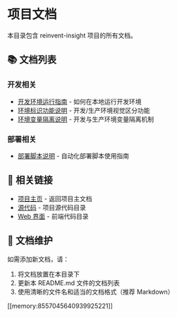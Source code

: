# 项目文档

本目录包含 reinvent-insight 项目的所有文档。

## 📚 文档列表

### 开发相关
- [开发环境运行指南](./RUN_DEV.md) - 如何在本地运行开发环境
- [环境标识功能说明](./ENV_INDICATOR.md) - 开发/生产环境视觉区分功能
- [环境变量隔离说明](./ENV_ISOLATION.md) - 开发与生产环境变量隔离机制

### 部署相关
- [部署脚本说明](./DEPLOY_SCRIPTS.md) - 自动化部署脚本使用指南



## 🔗 相关链接

- [项目主页](../README.md) - 返回项目主文档
- [源代码](../src/) - 项目源代码目录
- [Web 界面](../web/) - 前端代码目录

## 📝 文档维护

如需添加新文档，请：

1. 将文档放置在本目录下
2. 更新本 README.md 文件的文档列表
3. 使用清晰的文件名和适当的文档格式（推荐 Markdown）

[[memory:8557045640939925221]] 